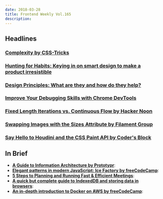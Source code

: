 ```yaml
---
date: 2018-03-28
title: Frontend Weekly Vol.165
description: 
---
```


## Headlines

### [Complexity by CSS-Tricks](https://css-tricks.com/complexity/)


### [Hunting for Habits: Keying in on smart design to make a product irresistible](https://medium.com/startup-grind/hunting-for-habits-keying-in-on-smart-design-to-make-a-product-irresistible-a47c006cebb2)


### [Design Principles: What are they and how do they help?](https://boagworld.com/digital-strategy/design-principles/)


### [Improve Your Debugging Skills with Chrome DevTools](https://www.telerik.com/blogs/improve-your-debugging-skills-with-chrome-devtools)


### [Fixed Length Iterations vs. Continuous Flow by Hacker Noon](https://hackernoon.com/fixed-length-iterations-vs-continuous-flow-afd0d32ab50)


### [Swapping Images with the Sizes Attribute by Filament Group](https://www.filamentgroup.com/lab/sizes-swap/)


### [Say Hello to Houdini and the CSS Paint API by Coder's Block](https://codersblock.com/blog/say-hello-to-houdini-and-the-css-paint-api/)

## In Brief

- [**A Guide to Information Architecture by Prototypr**](https://blog.prototypr.io/the-comprehensive-guide-to-information-architecture-29b09695fbcb):
- [**Elegant patterns in modern JavaScript: Ice Factory by freeCodeCamp**](https://medium.freecodecamp.org/elegant-patterns-in-modern-javascript-ice-factory-4161859a0eee):
- [**5 Steps to Planning and Running Fast & Efficient Meetings**](https://medium.com/swlh/5-steps-to-planning-and-running-fast-efficient-meetings-7f03fcb310cc):
- [**A quick but complete guide to IndexedDB and storing data in browsers**](https://medium.freecodecamp.org/a-quick-but-complete-guide-to-indexeddb-25f030425501):
- [**An in-depth introduction to Docker on AWS by freeCodeCamp**](https://medium.freecodecamp.org/an-in-depth-introduction-to-docker-on-aws-f373ff97da0e):